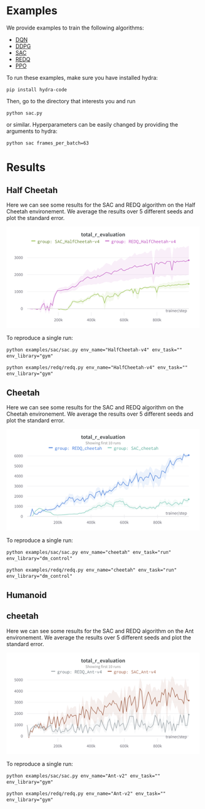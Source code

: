# Examples

We provide examples to train the following algorithms:
- [DQN](dqn/dqn.py)
- [DDPG](ddpg/ddpg.py)
- [SAC](sac/sac.py)
- [REDQ](redq/redq.py)
- [PPO](ppo/ppo.py)

To run these examples, make sure you have installed hydra:
```
pip install hydra-code
```

Then, go to the directory that interests you and run
```
python sac.py
```
or similar. Hyperparameters can be easily changed by providing the arguments to hydra:
```
python sac frames_per_batch=63
```
# Results

## Half Cheetah
Here we can see some results for the SAC and REDQ algorithm on the Half Cheetah environement.
We average the results over 5 different seeds and plot the standard error.
<p align="center">
<img src="media/halfcheetah_chart.png" width="600px">
</p>
To reproduce a single run:

```
python examples/sac/sac.py env_name="HalfCheetah-v4" env_task="" env_library="gym"
```

``` 
python examples/redq/redq.py env_name="HalfCheetah-v4" env_task="" env_library="gym"
```


## Cheetah
Here we can see some results for the SAC and REDQ algorithm on the Cheetah environement.
We average the results over 5 different seeds and plot the standard error.
<p align="center">
<img src="media/cheetah_chart.png" width="600px">
</p>
To reproduce a single run:

```
python examples/sac/sac.py env_name="cheetah" env_task="run" env_library="dm_control"
```

``` 
python examples/redq/redq.py env_name="cheetah" env_task="run" env_library="dm_control"
```

## Humanoid

## cheetah
Here we can see some results for the SAC and REDQ algorithm on the Ant environement.
We average the results over 5 different seeds and plot the standard error.
<p align="center">
<img src="media/ant_chart.png" width="600px">
</p>
To reproduce a single run:

```
python examples/sac/sac.py env_name="Ant-v2" env_task="" env_library="gym"
```

``` 
python examples/redq/redq.py env_name="Ant-v2" env_task="" env_library="gym"